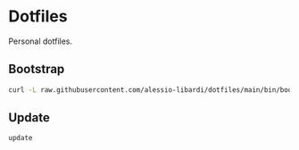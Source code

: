 # Dotfiles 

Personal dotfiles.

## Bootstrap

```bash
curl -L raw.githubusercontent.com/alessio-libardi/dotfiles/main/bin/bootstrap.sh | sh
```

## Update
    
```bash
update
```